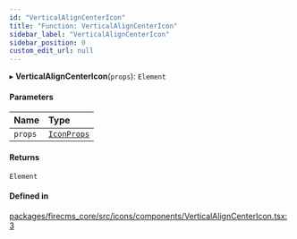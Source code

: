 ```yaml
---
id: "VerticalAlignCenterIcon"
title: "Function: VerticalAlignCenterIcon"
sidebar_label: "VerticalAlignCenterIcon"
sidebar_position: 0
custom_edit_url: null
---
```


▸ **VerticalAlignCenterIcon**(`props`): `Element`

#### Parameters

| Name | Type |
| :------ | :------ |
| `props` | [`IconProps`](../types/IconProps.md) |

#### Returns

`Element`

#### Defined in

[packages/firecms_core/src/icons/components/VerticalAlignCenterIcon.tsx:3](https://github.com/FireCMSco/firecms/blob/d45f3739/packages/firecms_core/src/icons/components/VerticalAlignCenterIcon.tsx#L3)
